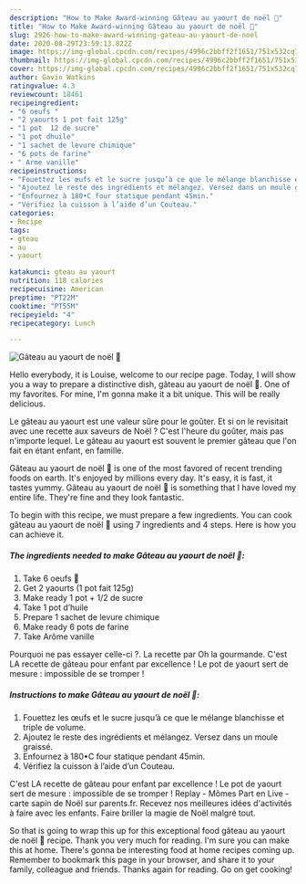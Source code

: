 ```yaml
---
description: "How to Make Award-winning Gâteau au yaourt de noël 🤶"
title: "How to Make Award-winning Gâteau au yaourt de noël 🤶"
slug: 2926-how-to-make-award-winning-gateau-au-yaourt-de-noel
date: 2020-08-29T23:59:13.822Z
image: https://img-global.cpcdn.com/recipes/4996c2bbff2f1651/751x532cq70/gateau-au-yaourt-de-noel-🤶-photo-principale-de-la-recette.jpg
thumbnail: https://img-global.cpcdn.com/recipes/4996c2bbff2f1651/751x532cq70/gateau-au-yaourt-de-noel-🤶-photo-principale-de-la-recette.jpg
cover: https://img-global.cpcdn.com/recipes/4996c2bbff2f1651/751x532cq70/gateau-au-yaourt-de-noel-🤶-photo-principale-de-la-recette.jpg
author: Gavin Watkins
ratingvalue: 4.3
reviewcount: 18461
recipeingredient:
- "6 oeufs "
- "2 yaourts 1 pot fait 125g"
- "1 pot  12 de sucre"
- "1 pot dhuile"
- "1 sachet de levure chimique"
- "6 pots de farine"
- " Arme vanille"
recipeinstructions:
- "Fouettez les œufs et le sucre jusqu’à ce que le mélange blanchisse et triple de volume."
- "Ajoutez le reste des ingrédients et mélangez. Versez dans un moule graissé."
- "Enfournez à 180•C four statique pendant 45min."
- "Vérifiez la cuisson à l’aide d’un Couteau."
categories:
- Recipe
tags:
- gteau
- au
- yaourt

katakunci: gteau au yaourt 
nutrition: 118 calories
recipecuisine: American
preptime: "PT22M"
cooktime: "PT55M"
recipeyield: "4"
recipecategory: Lunch

---
```



![Gâteau au yaourt de noël 🤶](https://img-global.cpcdn.com/recipes/4996c2bbff2f1651/751x532cq70/gateau-au-yaourt-de-noel-🤶-photo-principale-de-la-recette.jpg)

Hello everybody, it is Louise, welcome to our recipe page. Today, I will show you a way to prepare a distinctive dish, gâteau au yaourt de noël 🤶. One of my favorites. For mine, I'm gonna make it a bit unique. This will be really delicious.

Le gâteau au yaourt est une valeur sûre pour le goûter. Et si on le revisitait avec une recette aux saveurs de Noël ? C&#39;est l&#39;heure du goûter, mais pas n&#39;importe lequel. Le gâteau au yaourt est souvent le premier gâteau que l&#39;on fait en étant enfant, en famille.

Gâteau au yaourt de noël 🤶 is one of the most favored of recent trending foods on earth. It's enjoyed by millions every day. It's easy, it is fast, it tastes yummy. Gâteau au yaourt de noël 🤶 is something that I have loved my entire life. They're fine and they look fantastic.


To begin with this recipe, we must prepare a few ingredients. You can cook gâteau au yaourt de noël 🤶 using 7 ingredients and 4 steps. Here is how you can achieve it.

<!--inarticleads1-->

##### The ingredients needed to make Gâteau au yaourt de noël 🤶:

1. Take 6 oeufs 🥚
1. Get 2 yaourts (1 pot fait 125g)
1. Make ready 1 pot + 1/2 de sucre
1. Take 1 pot d’huile
1. Prepare 1 sachet de levure chimique
1. Make ready 6 pots de farine
1. Take  Arôme vanille


Pourquoi ne pas essayer celle-ci ?. La recette par Oh la gourmande. C&#39;est LA recette de gâteau pour enfant par excellence ! Le pot de yaourt sert de mesure : impossible de se tromper ! 

<!--inarticleads2-->

##### Instructions to make Gâteau au yaourt de noël 🤶:

1. Fouettez les œufs et le sucre jusqu’à ce que le mélange blanchisse et triple de volume.
1. Ajoutez le reste des ingrédients et mélangez. Versez dans un moule graissé.
1. Enfournez à 180•C four statique pendant 45min.
1. Vérifiez la cuisson à l’aide d’un Couteau.


C&#39;est LA recette de gâteau pour enfant par excellence ! Le pot de yaourt sert de mesure : impossible de se tromper ! Replay - Mômes Part en Live - carte sapin de Noël sur parents.fr. Recevez nos meilleures idées d&#39;activités à faire avec les enfants. Faire briller la magie de Noël malgré tout. 

So that is going to wrap this up for this exceptional food gâteau au yaourt de noël 🤶 recipe. Thank you very much for reading. I'm sure you can make this at home. There's gonna be interesting food at home recipes coming up. Remember to bookmark this page in your browser, and share it to your family, colleague and friends. Thanks again for reading. Go on get cooking!
